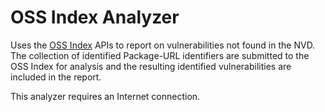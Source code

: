 OSS Index Analyzer
================

Uses the [OSS Index](https://ossindex.sonatype.org/) APIs to report on
vulnerabilities not found in the NVD. The collection of identified Package-URL
identifiers are submitted to the OSS Index for analysis and the resulting
identified vulnerabilities are included in the report.

This analyzer requires an Internet connection.
